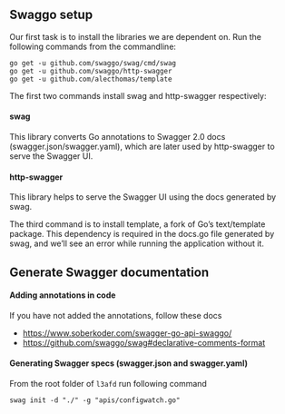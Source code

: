 ## Swaggo setup

Our first task is to install the libraries we are dependent on. Run the following commands from the commandline:
```
go get -u github.com/swaggo/swag/cmd/swag
go get -u github.com/swaggo/http-swagger
go get -u github.com/alecthomas/template

```
The first two commands install swag and http-swagger respectively:

#### swag

This library converts Go annotations to Swagger 2.0 docs (swagger.json/swagger.yaml), which are later used by
http-swagger to serve the Swagger UI.

#### http-swagger

This library helps to serve the Swagger UI using the docs generated by swag.

The third command is to install template, a fork of Go’s text/template package. This dependency is required in the docs.go
file generated by swag, and we’ll see an error while running the application without it.

## Generate Swagger documentation

#### Adding annotations in code

If you have not added the annotations, follow these docs

* https://www.soberkoder.com/swagger-go-api-swaggo/
* https://github.com/swaggo/swag#declarative-comments-format

#### Generating Swagger specs (swagger.json and swagger.yaml)

From the root folder of `l3afd` run following command
```
swag init -d "./" -g "apis/configwatch.go"
```
